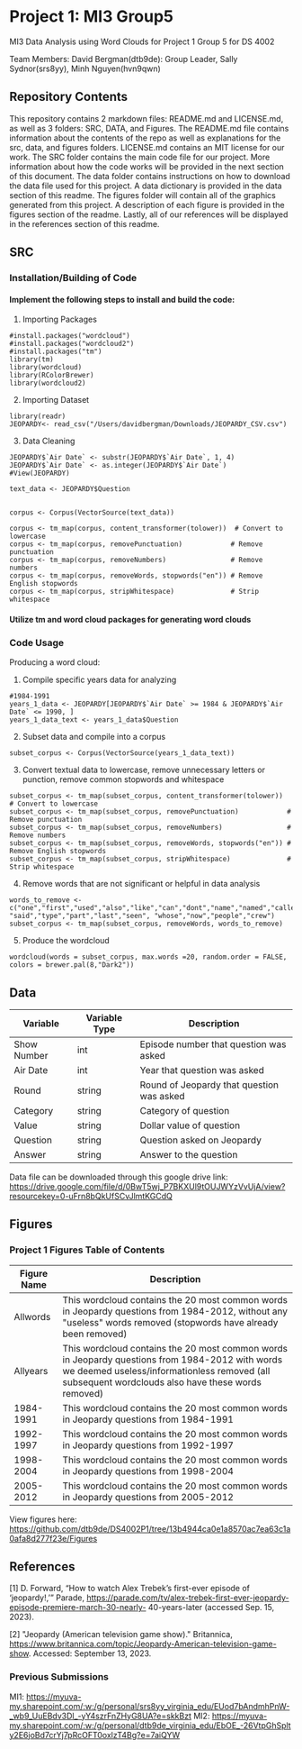 # Project 1: MI3 Group5
MI3 Data Analysis using Word Clouds for Project 1 Group 5 for DS 4002

Team Members:
David Bergman(dtb9de): Group Leader,
Sally Sydnor(srs8yy),
Minh Nguyen(hvn9qwn)

## Repository Contents

This repository contains 2 markdown files: README.md and LICENSE.md, as well as 3 folders: SRC, DATA, and Figures. The README.md file contains information about the contents of the repo as well as explanations for the src, data, and figures folders. LICENSE.md contains an MIT license for our work. The SRC folder contains the main code file for our project. More information about how the code works will be provided in the next section of this document. The data folder contains instructions on how to download the data file used for this project. A data dictionary is provided in the data section of this readme. The figures folder will contain all of the graphics generated from this project. A description of each figure is provided in the figures section of the readme. Lastly, all of our references will be displayed in the references section of this readme.

## SRC

### Installation/Building of Code

#### Implement the following steps to install and build the code:

1. Importing Packages
```{r}
#install.packages("wordcloud")
#install.packages("wordcloud2")
#install.packages("tm")
library(tm)
library(wordcloud)
library(RColorBrewer)
library(wordcloud2)
```

2. Importing Dataset
```{r}
library(readr)
JEOPARDY<- read_csv("/Users/davidbergman/Downloads/JEOPARDY_CSV.csv")
```

3. Data Cleaning
```{r}
JEOPARDY$`Air Date` <- substr(JEOPARDY$`Air Date`, 1, 4)
JEOPARDY$`Air Date` <- as.integer(JEOPARDY$`Air Date`)
#View(JEOPARDY)

text_data <- JEOPARDY$Question


corpus <- Corpus(VectorSource(text_data))

corpus <- tm_map(corpus, content_transformer(tolower))  # Convert to lowercase
corpus <- tm_map(corpus, removePunctuation)            # Remove punctuation
corpus <- tm_map(corpus, removeNumbers)                # Remove numbers
corpus <- tm_map(corpus, removeWords, stopwords("en")) # Remove English stopwords
corpus <- tm_map(corpus, stripWhitespace)              # Strip whitespace

```

#### Utilize tm and word cloud packages for generating word clouds

### Code Usage

Producing a word cloud:

1. Compile specific years data for analyzing 
```{r}
#1984-1991
years_1_data <- JEOPARDY[JEOPARDY$`Air Date` >= 1984 & JEOPARDY$`Air Date` <= 1990, ]
years_1_data_text <- years_1_data$Question
```

2. Subset data and compile into a corpus
```{r}
subset_corpus <- Corpus(VectorSource(years_1_data_text))
```

3. Convert textual data to lowercase, remove unnecessary letters or punction, remove common stopwords and whitespace
```{r}
subset_corpus <- tm_map(subset_corpus, content_transformer(tolower))  # Convert to lowercase
subset_corpus <- tm_map(subset_corpus, removePunctuation)            # Remove punctuation
subset_corpus <- tm_map(subset_corpus, removeNumbers)                # Remove numbers
subset_corpus <- tm_map(subset_corpus, removeWords, stopwords("en")) # Remove English stopwords
subset_corpus <- tm_map(subset_corpus, stripWhitespace)              # Strip whitespace
```

4. Remove words that are not significant or helpful in data analysis
```{r}
words_to_remove <- c("one","first","used","also","like","can","dont","name","named","called","new","said","may","known","became","made","clue","man", "said","type","part","last","seen", "whose","now","people","crew")
subset_corpus <- tm_map(subset_corpus, removeWords, words_to_remove)
```
5. Produce the wordcloud
```{r}
wordcloud(words = subset_corpus, max.words =20, random.order = FALSE, colors = brewer.pal(8,"Dark2"))
```

## Data

| Variable    | Variable Type | Description                               |
| ----------- | ------------- | ------------------------------------------|
| Show Number | int           | Episode number that question was asked    |
| Air Date    | int           | Year that question was asked              |  
| Round       | string        | Round of Jeopardy that question was asked |                      
| Category    | string        | Category of question                      |
| Value       | string        | Dollar value of question                  |
| Question    | string        | Question asked on Jeopardy                |
| Answer      | string        | Answer to the question                    |

Data file can be downloaded through this google drive link:
https://drive.google.com/file/d/0BwT5wj_P7BKXUl9tOUJWYzVvUjA/view?resourcekey=0-uFrn8bQkUfSCvJlmtKGCdQ


## Figures

### Project 1 Figures Table of Contents
| Figure Name      | Description |
| ----------- | ----------- |
| Allwords      | This wordcloud contains the 20 most common words in Jeopardy questions from 1984-2012, without any "useless" words removed (stopwords have already been removed)       |
| Allyears   | This wordcloud contains the 20 most common words in Jeopardy questions from 1984-2012 with words we deemed useless/informationless removed (all subsequent wordclouds also have these words removed)        |
| 1984-1991   | This wordcloud contains the 20 most common words in Jeopardy questions from 1984-1991      |
| 1992-1997   | This wordcloud contains the 20 most common words in Jeopardy questions from 1992-1997      |
| 1998-2004   | This wordcloud contains the 20 most common words in Jeopardy questions from 1998-2004      |
| 2005-2012   | This wordcloud contains the 20 most common words in Jeopardy questions from 2005-2012      |

View figures here: https://github.com/dtb9de/DS4002P1/tree/13b4944ca0e1a8570ac7ea63c1a0afa8d277f23e/Figures

## References

[1] D. Forward, “How to watch Alex Trebek’s first-ever episode of ‘jeopardy!,’” Parade,
https://parade.com/tv/alex-trebek-first-ever-jeopardy-episode-premiere-march-30-nearly-
40-years-later (accessed Sep. 15, 2023).

[2] "Jeopardy (American television game show)." Britannica,
https://www.britannica.com/topic/Jeopardy-American-television-game-show. Accessed:
September 13, 2023.

### Previous Submissions
MI1: https://myuva-my.sharepoint.com/:w:/g/personal/srs8yy_virginia_edu/EUod7bAndmhPnW-_wb9_UuEBdv3Dl_-yY4szrFnZHyG8UA?e=skkBzt
MI2: https://myuva-my.sharepoint.com/:w:/g/personal/dtb9de_virginia_edu/EbOE_-26VtpGhSplty2E6joBd7crYj7pRcOFT0oxlzT4Bg?e=7aiQYW

